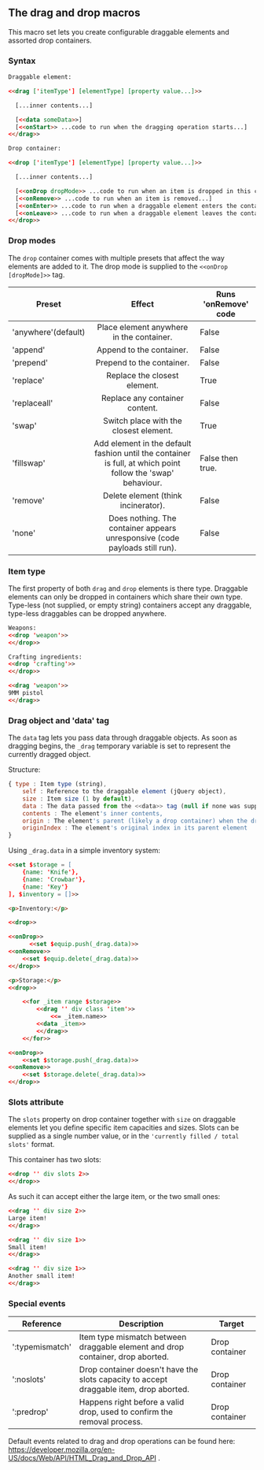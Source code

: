 ## The drag and drop macros ##

This macro set lets you create configurable draggable elements and assorted drop containers.

### Syntax ###

```html
Draggable element:

<<drag ['itemType'] [elementType] [property value...]>>

  [...inner contents...]

  [<<data someData>>]
  [<<onStart>> ...code to run when the dragging operation starts...]
<</drag>>

Drop container:

<<drop ['itemType'] [elementType] [property value...]>>

  [...inner contents...]

  [<<onDrop dropMode>> ...code to run when an item is dropped in this container...]
  [<<onRemove>> ...code to run when an item is removed...]
  [<<onEnter>> ...code to run when a draggable element enters the container...]
  [<<onLeave>> ...code to run when a draggable element leaves the container...]
<</drop>>
```

### Drop modes ###

The `drop` container comes with multiple presets that affect the way elements are added to it. The drop mode is supplied to the `<<onDrop [dropMode]>>` tag.

| Preset | Effect | Runs 'onRemove' code |
|---|:---:|---|
| 'anywhere'(default) | Place element anywhere in the container. | False |
| 'append' | Append to the container. |  False |
| 'prepend' | Prepend to the container. |  False |
| 'replace' | Replace the closest element. |  True |
| 'replaceall' | Replace any container content. | False |
| 'swap' | Switch place with the closest element. |  True |
| 'fillswap' | Add element in the default fashion until the container is full, at which point follow the 'swap' behaviour. |  False then true. |
| 'remove' | Delete element (think incinerator). |  False |
| 'none' | Does nothing. The container appears unresponsive (code payloads still run). |  False |

### Item type ###

The first property of both `drag` and `drop` elements is there type. Draggable elements can only be dropped in containers which share their own type.
Type-less (not supplied, or empty string) containers accept any draggable, type-less draggables can be dropped anywhere.

```html
Weapons:
<<drop 'weapon'>>
<</drop>>

Crafting ingredients:
<<drop 'crafting'>>
<</drop>>

<<drag 'weapon'>>
9MM pistol
<</drag>>
```

### Drag object and 'data' tag ###

The `data` tag lets you pass data through draggable objects. As soon as dragging begins, the `_drag` temporary variable is set to represent the currently dragged object.

Structure:
```js
{ type : Item type (string),
	self : Reference to the draggable element (jQuery object),
	size : Item size (1 by default),
	data : The data passed from the <<data>> tag (null if none was supplied),
	contents : The element's inner contents,
	origin : The element's parent (likely a drop container) when the drag operation started,
	originIndex : The element's original index in its parent element
}
```

Using `_drag.data` in a simple inventory system:
```html
<<set $storage = [
	{name: 'Knife'},
	{name: 'Crowbar'},
	{name: 'Key'}
], $inventory = []>>

<p>Inventory:</p>

<<drop>>

<<onDrop>>
	  <<set $equip.push(_drag.data)>>
<<onRemove>>
	<<set $equip.delete(_drag.data)>>
<</drop>>

<p>Storage:</p>
<<drop>>

	<<for _item range $storage>>
		<<drag '' div class 'item'>>
			<<= _item.name>>
		<<data _item>>
		<</drag>>
	<</for>>

<<onDrop>>
	<<set $storage.push(_drag.data)>>
<<onRemove>>
	<<set $storage.delete(_drag.data)>>
<</drop>>
```

### Slots attribute ###

The `slots` property on drop container together with `size` on draggable elements let you define specific item capacities and sizes.
Slots can be supplied as a single number value, or in the `'currently filled / total slots'` format.

This container has two slots:
```html
<<drop '' div slots 2>>
<</drop>>
```
As such it can accept either the large item, or the two small ones:
```html
<<drag '' div size 2>>
Large item!
<</drag>>

<<drag '' div size 1>>
Small item!
<</drag>>

<<drag '' div size 1>>
Another small item!
<</drag>>
```

### Special events ###

| Reference | Description | Target |
|---|---|---|
| ':typemismatch' | Item type mismatch between draggable element and drop container, drop aborted. | Drop container |
| ':noslots' | Drop container doesn't have the slots capacity to accept draggable item, drop aborted. | Drop container |
| ':predrop' | Happens right before a valid drop, used to confirm the removal process. | Drop container |

Default events related to drag and drop operations can be found here: https://developer.mozilla.org/en-US/docs/Web/API/HTML_Drag_and_Drop_API .
